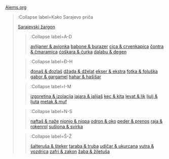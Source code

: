 [Alems.org](/)

> :Collapse label=Kako Sarajevo priča
>
> [Sarajevski žargon](/docs/sarajevski-zargon)
> > :Collapse label=A-D
> >
> > [avlijaner & avionka](/docs/sarajevski-zargon/a-d/avlijaner-avionka)
> > [babone & burazer](/docs/sarajevski-zargon/a-d/babone-burazer)
> > [cica & crvenkapica](/docs/sarajevski-zargon/a-d/cica-crvenkapica)
> > [čontra & čmaramica](/docs/sarajevski-zargon/a-d/contra-cmaramica)
> > [ćoškara & ćurka](/docs/sarajevski-zargon/a-d/coskara-curka)
> > [dalabu & degen](/docs/sarajevski-zargon/a-d/dalabu-degen)
>
> > :Collapse label=Đ-H
> >
> > [đonaš & đozlaš](/docs/sarajevski-zargon/dj-h/djonas-djozlas)
> > [džada & dželat](/docs/sarajevski-zargon/dj-h/dzada-dzelat)
> > [ekser & ekstra](/docs/sarajevski-zargon/dj-h/ekser-ekstra)
> > [fotka & foluška](/docs/sarajevski-zargon/dj-h/fotka-foluska)
> > [gabor & gargamel](/docs/sarajevski-zargon/dj-h/gabor-gargamel)
> > [hahar & hašišar](/docs/sarajevski-zargon/dj-h/hahar-hasisar)
>
> > :Collapse label=I-M
> >
> > [izgoretina & izolacija](/docs/sarajevski-zargon/i-m/izgoretina-izolacija)
> > [jajara & jalijaš](/docs/sarajevski-zargon/i-m/jajara-jalijas)
> > [kec & kita](/docs/sarajevski-zargon/i-m/kec-kita)
> > [levat & lik](/docs/sarajevski-zargon/i-m/levat-lik)
> > [ljulj & ljuta](/docs/sarajevski-zargon/i-m/ljulj-ljuta)
> > [metak & muf](/docs/sarajevski-zargon/i-m/metak-muf)
>
> > :Collapse label=N-S
> >
> > [naftaš & naže](/docs/sarajevski-zargon/n-s/naftas-naze)
> > [njonjo & njopa](/docs/sarajevski-zargon/n-s/njonjo-njopa)
> > [odron & oko](/docs/sarajevski-zargon/n-s/odron-oko)
> > [peder & prenos](/docs/sarajevski-zargon/n-s/peder-prenos)
> > [raja & rokenrol](/docs/sarajevski-zargon/n-s/raja-rokenrol)
> > [sušiona & svirka](/docs/sarajevski-zargon/n-s/susiona-svirka)
>
> > :Collapse label=Š-Ž
> >
> > [šalteruša & šteker](/docs/sarajevski-zargon/ss-zz/salterusa-steker)
> > [taraba & truba](/docs/sarajevski-zargon/ss-zz/taraba-truba)
> > [udičar & ukurcana](/docs/sarajevski-zargon/ss-zz/udicar-ukurcana)
> > [vutra & vozdrica](/docs/sarajevski-zargon/ss-zz/vutra-vozdrica)
> > [zafri & zakon](/docs/sarajevski-zargon/ss-zz/zafri-zakon)
> > [žaba & žiletuša](/docs/sarajevski-zargon/ss-zz/zaba-ziletusa)